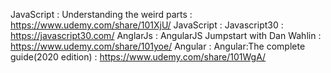 JavaScript : Understanding the weird parts : https://www.udemy.com/share/101XjU/
JavaScript : Javascript30 : https://javascript30.com/
AnglarJs : AngularJS Jumpstart with Dan Wahlin : https://www.udemy.com/share/101yoe/
Angular : Angular:The complete guide(2020 edition) : https://www.udemy.com/share/101WgA/